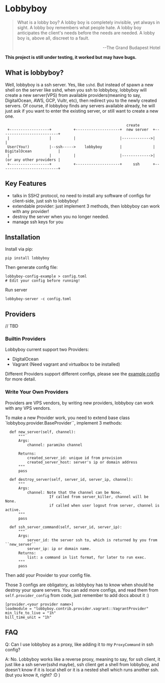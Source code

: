 # Lobbyboy

> What is a lobby boy? A lobby boy is completely invisible, yet always in sight.
> A lobby boy remembers what people hate. A lobby boy anticipates the client's
> needs before the needs are needed. A lobby boy is, above all, discreet to a
> fault.
>
> <p align='right'>--The Grand Budapest Hotel</p>

**This project is still under testing, it worked but may have bugs.**

## What is lobbyboy?

Well, lobbyboy is a ssh server. Yes, like `sshd`. But instead of spawn a new
shell on the server like sshd, when you ssh to lobbyboy, lobbyboy will create a
new server(VPS) from available providers(meaning to say, DigitalOcean, AWS, GCP,
Vultr, etc), then redirect you to the newly created servers. Of course, if
lobbyboy finds any servers available already, he will just ask if you want to
enter the existing server, or still want to create a new one.

```
                                                       create
 +------------------+          +--------------------+  new server  +--------------------------+
 |                  |          |                    |------------->|                          |
 User(You!)         |--ssh----->    lobbyboy        |              |  DigitalOcean            |
 |                  |          |                    |------------->|  (or any other providers |
 +------------------+          +--------------------+     ssh      +--------------------------+
```

## Key Features

- talks in SSH2 protocol, no need to install any software of configs for
  client-side, just ssh to lobbyboy!
- extendable provider: just implement 3 methods, then lobbyboy can work with any
  provider!
- destroy the server when you no longer needed.
- manage ssh keys for you

## Installation

Install via pip:

```
pip install lobbyboy
```

Then generate config file:

```
lobbyboy-config-example > config.toml
# Edit your config before running!
```

Run server

```
lobbyboy-server -c config.toml
```

## Providers

// TBD

### Builtin Providers

Lobbyboy current support two Providers:

- DigitalOcean
- Vagrant (Need vagrant and virtualbox to be installed)

Different Providers support different configs, please see the
[example config](https://github.com/laixintao/lobbyboy/blob/main/lobbyboy/conf/lobbyboy_config.toml)
for more detail.

### Write Your Own Providers

Providers are VPS vendors, by writing new providers, lobbyboy can work with any
VPS vendors.

To make a new Provider work, you need to extend base class
`lobbyboy.provider.BaseProvider``, implement 3 methods:

```
  def new_server(self, channel):
      """
      Args:
          channel: paramiko channel

      Returns:
          created_server_id: unique id from provision
          created_server_host: server's ip or domain address
      """
      pass

  def destroy_server(self, server_id, server_ip, channel):
      """
      Args:
          channel: Note that the channel can be None.
                    If called from server_killer, channel will be None.
                    if called when user logout from server, channel is active.
      """
      pass

  def ssh_server_command(self, server_id, server_ip):
      """
      Args:
          server_id: the server ssh to, which is returned by you from ``new_server``
          server_ip: ip or domain name.
      Returns:
          list: a command in list format, for later to run exec.
      """
      pass
```

Then add your Provider to your config file.

Those 3 configs are obligatory, as lobbyboy has to know when should he destroy
your spare servers. You can add more configs, and read them from
`self.provider_config` from code, just remember to add docs about it :)

```
[provider.<your provider name>]
loadmodule = "lobbyboy.contrib.provider.vagrant::VagrantProvider"
min_life_to_live = "1h"
bill_time_unit = "1h"
```

## FAQ

Q: Can I use lobbyboy as a proxy, like adding it to my `ProxyCommand` in ssh
config?

A: No. Lobbyboy works like a reverse proxy, meaning to say, for ssh client, it
just like a ssh server(sshd maybe), ssh client get a shell from lobbyboy, and
doesn't know if it is local shell or it is a nested shell which runs another
ssh. (but you know it, right? :D )
